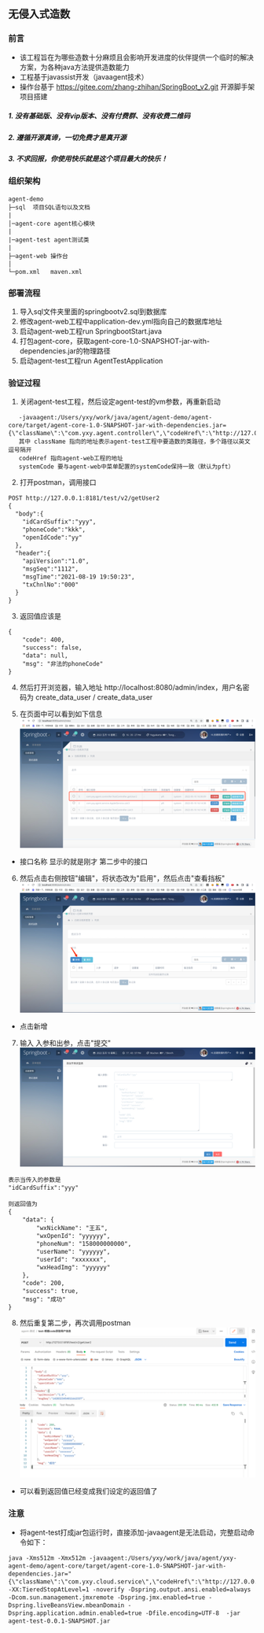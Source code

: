 ## 无侵入式造数

### 前言
- 该工程旨在为哪些造数十分麻烦且会影响开发进度的伙伴提供一个临时的解决方案，为各种java方法提供造数能力
- 工程基于javassist开发（javaagent技术）
- 操作台基于 https://gitee.com/zhang-zhihan/SpringBoot_v2.git 开源脚手架项目搭建

##### 1. 没有基础版、没有vip版本、没有付费群、没有收费二维码
##### 2. 遵循开源真谛，一切免费才是真开源
##### 3. 不求回报，你使用快乐就是这个项目最大的快乐！


### 组织架构

```
agent-demo
├─sql  项目SQL语句以及文档
|
│─agent-core agent核心模块
|
|─agent-test agent测试类
|
├─agent-web 操作台
│  
└─pom.xml   maven.xml
```

### 部署流程
1. 导入sql文件夹里面的springbootv2.sql到数据库
2. 修改agent-web工程中application-dev.yml指向自己的数据库地址
3. 启动agent-web工程run SpringbootStart.java
4. 打包agent-core，获取agent-core-1.0-SNAPSHOT-jar-with-dependencies.jar的物理路径
5. 启动agent-test工程run AgentTestApplication

### 验证过程
1. 关闭agent-test工程，然后设定agent-test的vm参数，再重新启动
```
   -javaagent:/Users/yxy/work/java/agent/agent-demo/agent-core/target/agent-core-1.0-SNAPSHOT-jar-with-dependencies.jar={\"className\":\"com.yxy.agent.controller\",\"codeHref\":\"http://127.0.0.1:8080/CreateDataExternalController/findParam2\",\"systemCode\":\"pft\"}
   其中 className 指向的地址表示agent-test工程中要造数的类路径，多个路径以英文逗号隔开
   codeHref 指向agent-web工程的地址
   systemCode 要与agent-web中菜单配置的systemCode保持一致（默认为pft）
```

2. 打开postman，调用接口
```
POST http://127.0.0.1:8181/test/v2/getUser2
{
  "body":{ 
    "idCardSuffix":"yyy",
    "phoneCode":"kkk",
    "openIdCode":"yy"
  },
  "header":{
    "apiVersion":"1.0",
    "msgSeq":"1112",
    "msgTime":"2021-08-19 19:50:23", 
    "txChnlNo":"000"
  }
}
```
3. 返回值应该是
```
{
    "code": 400,
    "success": false,
    "data": null,
    "msg": "非法的phoneCode"
}
```
4. 然后打开浏览器，输入地址 http://localhost:8080/admin/index，用户名密码为 create_data_user / create_data_user
   
5. 在页面中可以看到如下信息
![img1](https://raw.githubusercontent.com/yangxueyong/agent-demo/main/image/img.png "img1.jpg")
- 接口名称 显示的就是刚才 第二步中的接口

6. 然后点击右侧按钮"编辑"，将状态改为"启用"，然后点击"查看挡板"
![img1](https://raw.githubusercontent.com/yangxueyong/agent-demo/main/image/img_1.png "img1.jpg")
- 点击新增

7. 输入 入参和出参，点击"提交"
![img1](https://raw.githubusercontent.com/yangxueyong/agent-demo/main/image/img_2.png "img1.jpg")
```
表示当传入的参数是
"idCardSuffix":"yyy"

则返回值为
{
    "data": {
        "wxNickName": "王五",
        "wxOpenId": "yyyyyy",
        "phoneNum": "158000000000",
        "userName": "yyyyyy",
        "userId": "xxxxxxx",
        "wxHeadImg": "yyyyyy"
    },
    "code": 200,
    "success": true,
    "msg": "成功"
}
```
8. 然后重复第二步，再次调用postman
![img1](https://raw.githubusercontent.com/yangxueyong/agent-demo/main/image/img_3.png "img1.jpg")
- 可以看到返回值已经变成我们设定的返回值了

### 注意
- 将agent-test打成jar包运行时，直接添加-javaagent是无法启动，完整启动命令如下：
```
java -Xms512m -Xmx512m -javaagent:/Users/yxy/work/java/agent/yxy-agent-demo/agent-core/target/agent-core-1.0-SNAPSHOT-jar-with-dependencies.jar="{\"className\":\"com.yxy.cloud.service\",\"codeHref\":\"http://127.0.0.1:8080/CreateDataExternalController/findParam2\",\"systemCode\":\"pft\"}" -XX:TieredStopAtLevel=1 -noverify -Dspring.output.ansi.enabled=always -Dcom.sun.management.jmxremote -Dspring.jmx.enabled=true -Dspring.liveBeansView.mbeanDomain -Dspring.application.admin.enabled=true -Dfile.encoding=UTF-8  -jar agent-test-0.0.1-SNAPSHOT.jar
```
